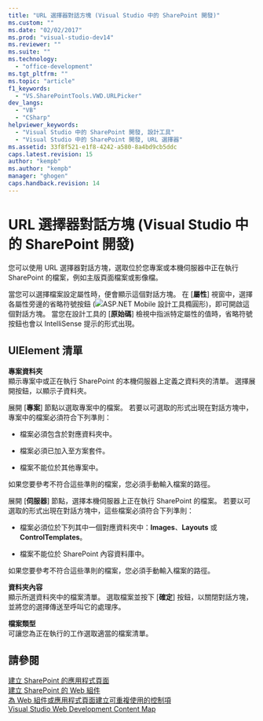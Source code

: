 ```yaml
---
title: "URL 選擇器對話方塊 (Visual Studio 中的 SharePoint 開發)"
ms.custom: ""
ms.date: "02/02/2017"
ms.prod: "visual-studio-dev14"
ms.reviewer: ""
ms.suite: ""
ms.technology: 
  - "office-development"
ms.tgt_pltfrm: ""
ms.topic: "article"
f1_keywords: 
  - "VS.SharePointTools.VWD.URLPicker"
dev_langs: 
  - "VB"
  - "CSharp"
helpviewer_keywords: 
  - "Visual Studio 中的 SharePoint 開發, 設計工具"
  - "Visual Studio 中的 SharePoint 開發, URL 選擇器"
ms.assetid: 33f8f521-e1f8-4242-a580-8a4bd9cb5ddc
caps.latest.revision: 15
author: "kempb"
ms.author: "kempb"
manager: "ghogen"
caps.handback.revision: 14
---
```

# URL 選擇器對話方塊 (Visual Studio 中的 SharePoint 開發)
  您可以使用 URL 選擇器對話方塊，選取位於您專案或本機伺服器中正在執行 SharePoint 的檔案，例如主版頁面檔案或影像檔。  
  
 當您可以選擇檔案設定屬性時，便會顯示這個對話方塊。  在 \[**屬性**\] 視窗中，選擇各屬性旁邊的省略符號按鈕 \(![ASP.NET Mobile 設計工具橢圓形](~/sharepoint/media/mwellipsis.gif "ASP.NET Mobile 設計工具橢圓形")\)，即可開啟這個對話方塊。  當您在設計工具的 \[**原始碼**\] 檢視中指派特定屬性的值時，省略符號按鈕也會以 IntelliSense 提示的形式出現。  
  
## UIElement 清單  
 **專案資料夾**  
 顯示專案中或正在執行 SharePoint 的本機伺服器上定義之資料夾的清單。  選擇展開按鈕，以顯示子資料夾。  
  
 展開 \[**專案**\] 節點以選取專案中的檔案。  若要以可選取的形式出現在對話方塊中，專案中的檔案必須符合下列準則：  
  
-   檔案必須包含於對應資料夾中。  
  
-   檔案必須已加入至方案套件。  
  
-   檔案不能位於其他專案中。  
  
 如果您要參考不符合這些準則的檔案，您必須手動輸入檔案的路徑。  
  
 展開 \[**伺服器**\] 節點，選擇本機伺服器上正在執行 SharePoint 的檔案。  若要以可選取的形式出現在對話方塊中，這些檔案必須符合下列準則：  
  
-   檔案必須位於下列其中一個對應資料夾中：**Images**、**Layouts** 或 **ControlTemplates**。  
  
-   檔案不能位於 SharePoint 內容資料庫中。  
  
 如果您要參考不符合這些準則的檔案，您必須手動輸入檔案的路徑。  
  
 **資料夾內容**  
 顯示所選資料夾中的檔案清單。  選取檔案並按下 \[**確定**\] 按鈕，以關閉對話方塊，並將您的選擇傳送至呼叫它的處理序。  
  
 **檔案類型**  
 可讓您為正在執行的工作選取適當的檔案清單。  
  
## 請參閱  
 [建立 SharePoint 的應用程式頁面](../sharepoint/creating-application-pages-for-sharepoint.md)   
 [建立 SharePoint 的 Web 組件](../sharepoint/creating-web-parts-for-sharepoint.md)   
 [為 Web 組件或應用程式頁面建立可重複使用的控制項](../sharepoint/creating-reusable-controls-for-web-parts-or-application-pages.md)   
 [Visual Studio Web Development Content Map](http://msdn.microsoft.com/zh-tw/9c31f93b-c8fb-4599-9b14-6194ec8c7539)  
  
  